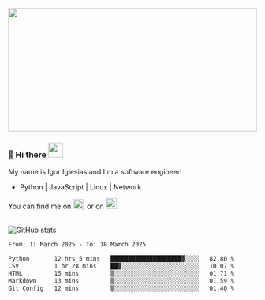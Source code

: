 <img src="https://c.tenor.com/KjVxfRrrncUAAAAd/matrix.gif" width="100%" height="250px">

### 🔭 Hi there <img src="https://raw.githubusercontent.com/MartinHeinz/MartinHeinz/master/wave.gif" width="30px">


My name is Igor Iglesias and I'm a software engineer!
<br>

<ul>
  <li>Python | JavaScript | Linux | Network </li>
</ul>
You can find me on <a href="https://twitter.com/IgorIglesias5"><img src="https://i.imgur.com/JLLlB5S.png" width="20px"></a>, or on <a href="https://www.linkedin.com/in/igor-iglesias-62478428/"><img src="https://i.imgur.com/PXyIkWx.png" width="22px"></a>.

<br>
<br>

![GitHub stats](https://github-readme-stats.vercel.app/api?username=igoiglesias&show_icons=true&count_private=true&theme=chartreuse-dark&hide_title=true)

<!--START_SECTION:waka-->

```txt
From: 11 March 2025 - To: 18 March 2025

Python       12 hrs 5 mins   ████████████████████▓░░░░   82.80 %
CSV          1 hr 28 mins    ██▓░░░░░░░░░░░░░░░░░░░░░░   10.07 %
HTML         15 mins         ▒░░░░░░░░░░░░░░░░░░░░░░░░   01.71 %
Markdown     13 mins         ▒░░░░░░░░░░░░░░░░░░░░░░░░   01.59 %
Git Config   12 mins         ▒░░░░░░░░░░░░░░░░░░░░░░░░   01.40 %
```

<!--END_SECTION:waka-->
